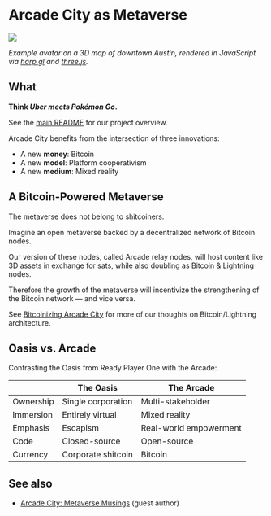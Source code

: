 # Arcade City as Metaverse

![](https://i.ibb.co/3s0mYRg/jane.png)

_Example avatar on a 3D map of downtown Austin, rendered in JavaScript via [harp.gl](https://www.harp.gl/) and [three.js](https://threejs.org/)._

## What

**Think _Uber meets Pokémon Go_.**

See the [main README](https://github.com/ArcadeCity/arcade/blob/main/README.md) for our project overview.

Arcade City benefits from the intersection of three innovations:

- A new **money**: Bitcoin
- A new **model**: Platform cooperativism
- A new **medium**: Mixed reality

## A Bitcoin-Powered Metaverse

The metaverse does not belong to shitcoiners.

Imagine an open metaverse backed by a decentralized network of Bitcoin nodes.

Our version of these nodes, called Arcade relay nodes, will host content like 3D assets in exchange for sats, while also doubling as Bitcoin & Lightning nodes.

Therefore the growth of the metaverse will incentivize the strengthening of the Bitcoin network &mdash; and vice versa.

See [Bitcoinizing Arcade City](bitcoinizing.md) for more of our thoughts on Bitcoin/Lightning architecture.

## Oasis vs. Arcade

Contrasting the Oasis from Ready Player One with the Arcade:

|           | The Oasis          | The Arcade             |
| --------- | ------------------ | ---------------------- |
| Ownership | Single corporation | Multi-stakeholder      |
| Immersion | Entirely virtual   | Mixed reality          |
| Emphasis  | Escapism           | Real-world empowerment |
| Code      | Closed-source      | Open-source            |
| Currency  | Corporate shitcoin | Bitcoin                |

## See also

- [Arcade City: Metaverse Musings](metaverse.md) (guest author)